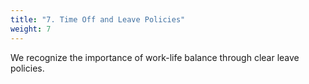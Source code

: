 ```yaml
---
title: "7. Time Off and Leave Policies"
weight: 7
---
```


We recognize the importance of work-life balance through clear leave policies.
